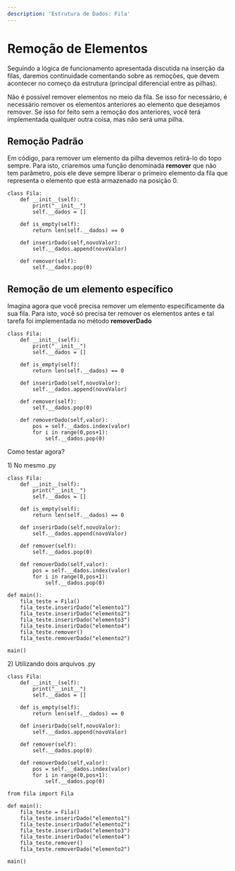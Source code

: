```yaml
---
description: 'Estrutura de Dados: Fila'
---
```


# Remoção de Elementos

Seguindo a lógica de funcionamento apresentada discutida na inserção da filas, daremos continuidade comentando sobre as remoções, que devem acontecer no começo da estrutura \(principal diferencial entre as pilhas\). 

Não é possível remover elementos no meio da fila. Se isso for necessário, é necessário remover os elementos anteriores ao elemento que desejamos remover.  Se isso for feito sem a remoção dos anteriores, você terá implementada qualquer outra coisa, mas não será uma pilha.

## Remoção Padrão

Em código, para remover um elemento da pilha devemos retirá-lo do topo sempre. Para isto, criaremos uma função denominada **remover** que não tem parâmetro, pois ele deve sempre liberar o primeiro elemento da fila que representa o elemento que está armazenado na posição 0.

```text
class Fila:
    def __init__(self):
        print("__init__")
        self.__dados = []
    
    def is_empty(self):
        return len(self.__dados) == 0

    def inserirDado(self,novoValor):
        self.__dados.append(novoValor)

    def remover(self):
        self.__dados.pop(0)
```

## Remoção de um elemento específico

Imagina agora que você precisa remover um elemento especificamente da sua fila. Para isto, você só precisa ter remover os elementos antes e tal tarefa foi implementada no método **removerDado**

```text
class Fila:
    def __init__(self):
        print("__init__")
        self.__dados = []
    
    def is_empty(self):
        return len(self.__dados) == 0

    def inserirDado(self,novoValor):
        self.__dados.append(novoValor)

    def remover(self):
        self.__dados.pop(0)

    def removerDado(self,valor):
        pos = self.__dados.index(valor)
        for i in range(0,pos+1):
            self.__dados.pop(0)
```

Como testar agora?

1\) No mesmo .py

```text
class Fila:
    def __init__(self):
        print("__init__")
        self.__dados = []
    
    def is_empty(self):
        return len(self.__dados) == 0

    def inserirDado(self,novoValor):
        self.__dados.append(novoValor)

    def remover(self):
        self.__dados.pop(0)

    def removerDado(self,valor):
        pos = self.__dados.index(valor)
        for i in range(0,pos+1):
            self.__dados.pop(0)

def main():
    fila_teste = Fila()
    fila_teste.inserirDado("elemento1")
    fila_teste.inserirDado("elemento2")
    fila_teste.inserirDado("elemento3")
    fila_teste.inserirDado("elemento4")
    fila_teste.remover()
    fila_teste.removerDado("elemento2")

main()
```

2\) Utilizando dois arquivos .py

```text
class Fila:
    def __init__(self):
        print("__init__")
        self.__dados = []
    
    def is_empty(self):
        return len(self.__dados) == 0

    def inserirDado(self,novoValor):
        self.__dados.append(novoValor)

    def remover(self):
        self.__dados.pop(0)

    def removerDado(self,valor):
        pos = self.__dados.index(valor)
        for i in range(0,pos+1):
            self.__dados.pop(0)
```

```text
from fila import Fila

def main():
    fila_teste = Fila()
    fila_teste.inserirDado("elemento1")
    fila_teste.inserirDado("elemento2")
    fila_teste.inserirDado("elemento3")
    fila_teste.inserirDado("elemento4")
    fila_teste.remover()
    fila_teste.removerDado("elemento2")

main()
```


